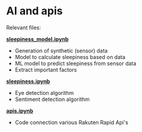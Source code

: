 # AI and apis

Relevant files:

**[sleepiness_model.ipynb](https://github.com/jttokyoaisleep20190217/ai/blob/master/sleepiness_model.ipynb)**
 - Generation of synthetic (sensor) data
 - Model to calculate sleepiness based on data
 - ML model to predict sleepiness from sensor data
 - Extract important factors
 
**[sleepiness.ipynb](https://github.com/jttokyoaisleep20190217/ai/blob/master/sleepiness.ipynb)**
 - Eye detection algorithm
 - Sentiment detection algorithm

**[apis.ipynb](https://github.com/jttokyoaisleep20190217/ai/blob/master/apis.ipynb)**
 - Code connection various Rakuten Rapid Api's
